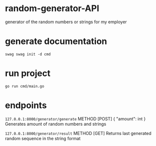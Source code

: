 # random-generator-API
generator of the random numbers or strings for my employer

# generate documentation
`swag swag init -d cmd`

# run project
`go run cmd/main.go`

# endpoints
`127.0.0.1:8000/generator/generate`
METHOD [POST]
{
  "amount": int
}
Generates amount of random numbers and strings

`127.0.0.1:8000/generator/result`
METHOD [GET]
Returns last generated random sequence in the string format
